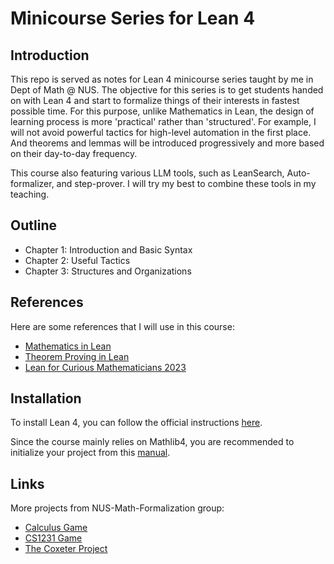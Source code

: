 # Minicourse Series for Lean 4

## Introduction

This repo is served as notes for Lean 4 minicourse series taught by me in Dept of Math @ NUS. The objective for this series is to get students handed on with Lean 4 and start to formalize things of their interests in fastest possible time. For this purpose, unlike Mathematics in Lean, the design of learning process is more 'practical' rather than 'structured'. For example, I will not avoid powerful tactics for high-level automation in the first place. And theorems and lemmas will be introduced progressively and more based on their day-to-day frequency.

This course also featuring various LLM tools, such as LeanSearch, Auto-formalizer, and step-prover. I will try my best to combine these tools in my teaching.

## Outline

- Chapter 1: Introduction and Basic Syntax
- Chapter 2: Useful Tactics
- Chapter 3: Structures and Organizations

## References

Here are some references that I will use in this course:

- [Mathematics in Lean](https://leanprover-community.github.io/mathematics_in_lean/)
- [Theorem Proving in Lean](https://leanprover.github.io/theorem_proving_in_lean4/)
- [Lean for Curious Mathematicians 2023](https://github.com/lftcm2023/lftcm2023)

## Installation

To install Lean 4, you can follow the official instructions [here](https://lean-lang.org/lean4/doc/setup.html).

Since the course mainly relies on Mathlib4, you are recommended to initialize your project from this [manual](https://github.com/leanprover-community/mathlib4/wiki/Using-mathlib4-as-a-dependency).

## Links

More projects from NUS-Math-Formalization group:

- [Calculus Game](https://github.com/NUS-Math-Formalization/CalculusSkeleton)
- [CS1231 Game](https://github.com/NUS-Math-Formalization/CS1231Skeleton)
- [The Coxeter Project](https://github.com/NUS-Math-Formalization/coxeter)
